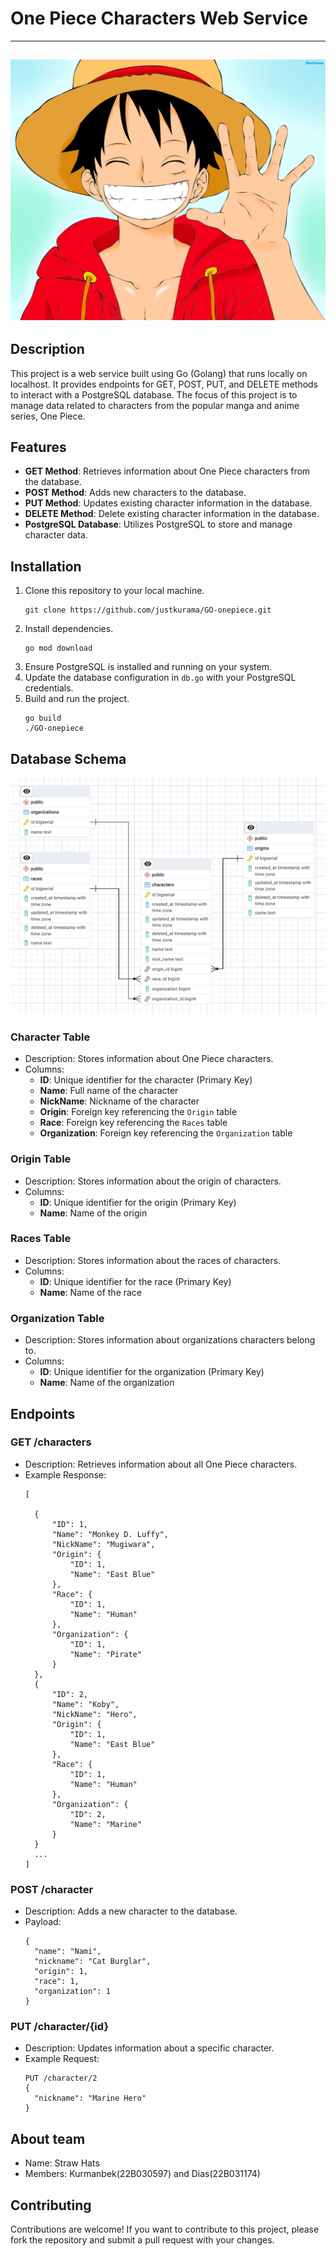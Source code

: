 
# One Piece Characters Web Service

---
![Hello](assets/images/luffy.jpg)
---


## Description
This project is a web service built using Go (Golang) that runs locally on localhost. It provides endpoints for GET, POST, PUT, and DELETE methods to interact with a PostgreSQL database. The focus of this project is to manage data related to characters from the popular manga and anime series, One Piece.

## Features
- **GET Method**: Retrieves information about One Piece characters from the database.
- **POST Method**: Adds new characters to the database.
- **PUT Method**: Updates existing character information in the database.
- **DELETE Method**: Delete existing character information in the database.
- **PostgreSQL Database**: Utilizes PostgreSQL to store and manage character data.

## Installation
1. Clone this repository to your local machine.
   ```
   git clone https://github.com/justkurama/GO-onepiece.git
   ```
2. Install dependencies.
   ```
   go mod download
   ```
3. Ensure PostgreSQL is installed and running on your system.
4. Update the database configuration in `db.go` with your PostgreSQL credentials.
5. Build and run the project.
   ```
   go build
   ./GO-onepiece
   ```

## Database Schema

![Table](assets/images/table.png)

### Character Table
- Description: Stores information about One Piece characters.
- Columns:
  - **ID**: Unique identifier for the character (Primary Key)
  - **Name**: Full name of the character
  - **NickName**: Nickname of the character
  - **Origin**: Foreign key referencing the `Origin` table
  - **Race**: Foreign key referencing the `Races` table
  - **Organization**: Foreign key referencing the `Organization` table

### Origin Table
- Description: Stores information about the origin of characters.
- Columns:
  - **ID**: Unique identifier for the origin (Primary Key)
  - **Name**: Name of the origin

### Races Table
- Description: Stores information about the races of characters.
- Columns:
  - **ID**: Unique identifier for the race (Primary Key)
  - **Name**: Name of the race

### Organization Table
- Description: Stores information about organizations characters belong to.
- Columns:
  - **ID**: Unique identifier for the organization (Primary Key)
  - **Name**: Name of the organization

## Endpoints

### GET /characters
- Description: Retrieves information about all One Piece characters.
- Example Response:
  ```
  [
    
    {
        "ID": 1,
        "Name": "Monkey D. Luffy",
        "NickName": "Mugiwara",
        "Origin": {
            "ID": 1,
            "Name": "East Blue"
        },
        "Race": {
            "ID": 1,
            "Name": "Human"
        },
        "Organization": {
            "ID": 1,
            "Name": "Pirate"
        }
    },
    {
        "ID": 2,
        "Name": "Koby",
        "NickName": "Hero",
        "Origin": {
            "ID": 1,
            "Name": "East Blue"
        },
        "Race": {
            "ID": 1,
            "Name": "Human"
        },
        "Organization": {
            "ID": 2,
            "Name": "Marine"
        }
    }
    ...
  ]
  ```

### POST /character
- Description: Adds a new character to the database.
- Payload:
  ```
  {
    "name": "Nami",
    "nickname": "Cat Burglar",
    "origin": 1,
    "race": 1,
    "organization": 1
  }
  ```

### PUT /character/{id}
- Description: Updates information about a specific character.
- Example Request:
  ```
  PUT /character/2
  {
    "nickname": "Marine Hero"
  }
  ```

## About team
- Name: Straw Hats
- Members: Kurmanbek(22B030597) and Dias(22B031174)

## Contributing
Contributions are welcome! If you want to contribute to this project, please fork the repository and submit a pull request with your changes.

